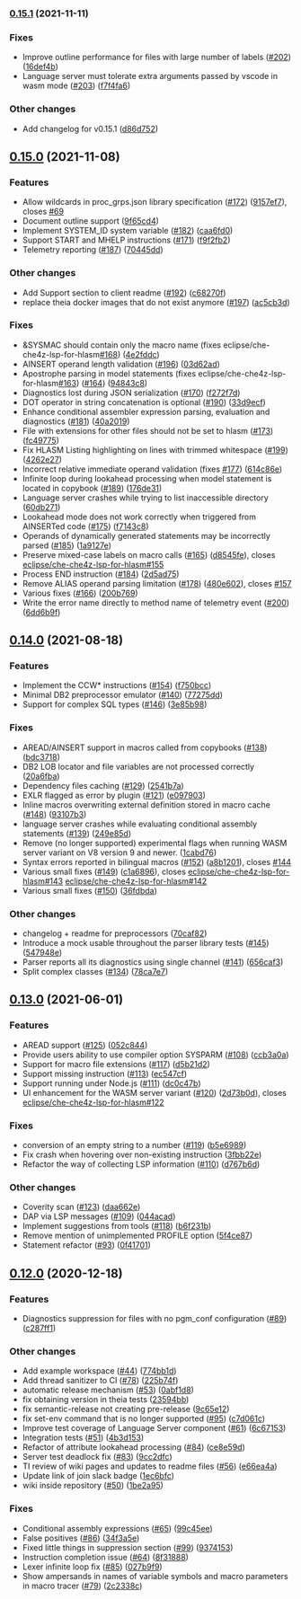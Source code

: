 ### [0.15.1](https://github.com/eclipse/che-che4z-lsp-for-hlasm/compare/0.15.0...0.15.1) (2021-11-11)


### Fixes

* Improve outline performance for files with large number of labels ([#202](https://github.com/eclipse/che-che4z-lsp-for-hlasm/issues/202)) ([16def4b](https://github.com/eclipse/che-che4z-lsp-for-hlasm/commit/16def4bb701049a031d7b66fb876daa382c3d4bd))
* Language server must tolerate extra arguments passed by vscode in wasm mode ([#203](https://github.com/eclipse/che-che4z-lsp-for-hlasm/issues/203)) ([f7f4fa6](https://github.com/eclipse/che-che4z-lsp-for-hlasm/commit/f7f4fa6bc6e3555ed093ebf1fcc7f07ff1fad37c))


### Other changes

* Add changelog for v0.15.1 ([d86d752](https://github.com/eclipse/che-che4z-lsp-for-hlasm/commit/d86d752f36512604ecf930b561e402cc8dc77afb))

## [0.15.0](https://github.com/eclipse/che-che4z-lsp-for-hlasm/compare/0.14.0...0.15.0) (2021-11-08)


### Features

* Allow wildcards in proc_grps.json library specification ([#172](https://github.com/eclipse/che-che4z-lsp-for-hlasm/issues/172)) ([9157ef7](https://github.com/eclipse/che-che4z-lsp-for-hlasm/commit/9157ef78e903c80e484eaa6ec6f6970bd4647093)), closes [#69](https://github.com/eclipse/che-che4z-lsp-for-hlasm/issues/69)
* Document outline support ([9f65cd4](https://github.com/eclipse/che-che4z-lsp-for-hlasm/commit/9f65cd4f6a473a349639b49b9836b020ad507788))
* Implement SYSTEM_ID system variable ([#182](https://github.com/eclipse/che-che4z-lsp-for-hlasm/issues/182)) ([caa6fd0](https://github.com/eclipse/che-che4z-lsp-for-hlasm/commit/caa6fd04b380a6735a1379ff77f04b25c99b4cc2))
* Support START and MHELP instructions ([#171](https://github.com/eclipse/che-che4z-lsp-for-hlasm/issues/171)) ([f9f2fb2](https://github.com/eclipse/che-che4z-lsp-for-hlasm/commit/f9f2fb2852a7feed5e1fdca4a771588b15758762))
* Telemetry reporting ([#187](https://github.com/eclipse/che-che4z-lsp-for-hlasm/issues/187)) ([70445dd](https://github.com/eclipse/che-che4z-lsp-for-hlasm/commit/70445ddd3db3d1a8344aa151c7651c5e802459aa))


### Other changes

* Add Support section to client readme ([#192](https://github.com/eclipse/che-che4z-lsp-for-hlasm/issues/192)) ([c68270f](https://github.com/eclipse/che-che4z-lsp-for-hlasm/commit/c68270f53cfd9f6bf15289d35d75bb8fa75ddb84))
* replace theia docker images that do not exist anymore ([#197](https://github.com/eclipse/che-che4z-lsp-for-hlasm/issues/197)) ([ac5cb3d](https://github.com/eclipse/che-che4z-lsp-for-hlasm/commit/ac5cb3df74f0a80d8cab481469255e251854f3f8))


### Fixes

* &SYSMAC should contain only the macro name (fixes eclipse/che-che4z-lsp-for-hlasm[#168](https://github.com/eclipse/che-che4z-lsp-for-hlasm/issues/168)) ([4e2fddc](https://github.com/eclipse/che-che4z-lsp-for-hlasm/commit/4e2fddce850712783d6cfb14091af21692076a53))
* AINSERT operand length validation ([#196](https://github.com/eclipse/che-che4z-lsp-for-hlasm/issues/196)) ([03d62ad](https://github.com/eclipse/che-che4z-lsp-for-hlasm/commit/03d62ad65d1ed4167f60f7e41c6319118955dca5))
* Apostrophe parsing in model statements (fixes eclipse/che-che4z-lsp-for-hlasm[#163](https://github.com/eclipse/che-che4z-lsp-for-hlasm/issues/163)) ([#164](https://github.com/eclipse/che-che4z-lsp-for-hlasm/issues/164)) ([94843c8](https://github.com/eclipse/che-che4z-lsp-for-hlasm/commit/94843c8a8facdc621058b00100129331da67e66a))
* Diagnostics lost during JSON serialization ([#170](https://github.com/eclipse/che-che4z-lsp-for-hlasm/issues/170)) ([f272f7d](https://github.com/eclipse/che-che4z-lsp-for-hlasm/commit/f272f7d9820488a9ecda52d909679f67507cf2b7))
* DOT operator in string concatenation is optional ([#190](https://github.com/eclipse/che-che4z-lsp-for-hlasm/issues/190)) ([33d9ecf](https://github.com/eclipse/che-che4z-lsp-for-hlasm/commit/33d9ecfd14b7a9418418c640d164f7c1f6c73fc0))
* Enhance conditional assembler expression parsing, evaluation and diagnostics ([#181](https://github.com/eclipse/che-che4z-lsp-for-hlasm/issues/181)) ([40a2019](https://github.com/eclipse/che-che4z-lsp-for-hlasm/commit/40a2019b59e8fdc240b65da9537145b87e524de1))
* File with extensions for other files should not be set to hlasm ([#173](https://github.com/eclipse/che-che4z-lsp-for-hlasm/issues/173)) ([fc49775](https://github.com/eclipse/che-che4z-lsp-for-hlasm/commit/fc497751149b72c2b2a318b618928adabcd18032))
* Fix HLASM Listing highlighting on lines with trimmed whitespace ([#199](https://github.com/eclipse/che-che4z-lsp-for-hlasm/issues/199)) ([4262e27](https://github.com/eclipse/che-che4z-lsp-for-hlasm/commit/4262e27861eef1aa7ed87fd8bcac898e6b679bff))
* Incorrect relative immediate operand validation (fixes [#177](https://github.com/eclipse/che-che4z-lsp-for-hlasm/issues/177)) ([614c86e](https://github.com/eclipse/che-che4z-lsp-for-hlasm/commit/614c86e844fa7ff47c86b9ceec52f484e0d672aa))
* Infinite loop during lookahead processing when model statement is located in copybook ([#189](https://github.com/eclipse/che-che4z-lsp-for-hlasm/issues/189)) ([176de31](https://github.com/eclipse/che-che4z-lsp-for-hlasm/commit/176de31a040fe67e59a8abcf2852a63a3a1af5c1))
* Language server crashes while trying to list inaccessible directory ([60db271](https://github.com/eclipse/che-che4z-lsp-for-hlasm/commit/60db2715b7a5356a102d80bb22a3add834b00a53))
* Lookahead mode does not work correctly when triggered from AINSERTed code ([#175](https://github.com/eclipse/che-che4z-lsp-for-hlasm/issues/175)) ([f7143c8](https://github.com/eclipse/che-che4z-lsp-for-hlasm/commit/f7143c8326f5ddbdea46827e7ccd2a700c841a33))
* Operands of dynamically generated statements may be incorrectly parsed ([#185](https://github.com/eclipse/che-che4z-lsp-for-hlasm/issues/185)) ([1a9127e](https://github.com/eclipse/che-che4z-lsp-for-hlasm/commit/1a9127e509cd0cf4137a3bc4a6d92ab742cb616f))
* Preserve mixed-case labels on macro calls ([#165](https://github.com/eclipse/che-che4z-lsp-for-hlasm/issues/165)) ([d8545fe](https://github.com/eclipse/che-che4z-lsp-for-hlasm/commit/d8545fee66cf2987d9cdf179529df4d7987d9c6e)), closes [eclipse/che-che4z-lsp-for-hlasm#155](https://github.com/eclipse/che-che4z-lsp-for-hlasm/issues/155)
* Process END instruction ([#184](https://github.com/eclipse/che-che4z-lsp-for-hlasm/issues/184)) ([2d5ad75](https://github.com/eclipse/che-che4z-lsp-for-hlasm/commit/2d5ad7593f78a50483d528568996a4e6af701581))
* Remove ALIAS operand parsing limitation ([#178](https://github.com/eclipse/che-che4z-lsp-for-hlasm/issues/178)) ([480e602](https://github.com/eclipse/che-che4z-lsp-for-hlasm/commit/480e602c30fc6cf0cddcd017ee4abe66d75fc043)), closes [#157](https://github.com/eclipse/che-che4z-lsp-for-hlasm/issues/157)
* Various fixes ([#166](https://github.com/eclipse/che-che4z-lsp-for-hlasm/issues/166)) ([200b769](https://github.com/eclipse/che-che4z-lsp-for-hlasm/commit/200b769e5da0082be264971fdc4a916d63426211))
* Write the error name directly to method name of telemetry event ([#200](https://github.com/eclipse/che-che4z-lsp-for-hlasm/issues/200)) ([6dd6b9f](https://github.com/eclipse/che-che4z-lsp-for-hlasm/commit/6dd6b9f91cfb10791809c5e4b833a4e1a78e693c))

## [0.14.0](https://github.com/eclipse/che-che4z-lsp-for-hlasm/compare/0.13.0...0.14.0) (2021-08-18)


### Features

* Implement the CCW* instructions ([#154](https://github.com/eclipse/che-che4z-lsp-for-hlasm/issues/154)) ([f750bcc](https://github.com/eclipse/che-che4z-lsp-for-hlasm/commit/f750bccc051abea4b1141a71720df109f0a3a670))
* Minimal DB2 preprocessor emulator ([#140](https://github.com/eclipse/che-che4z-lsp-for-hlasm/issues/140)) ([77275dd](https://github.com/eclipse/che-che4z-lsp-for-hlasm/commit/77275dd91e8a8ba40ca8a60bd2d47435ccf39ff5))
* Support for complex SQL types ([#146](https://github.com/eclipse/che-che4z-lsp-for-hlasm/issues/146)) ([3e85b98](https://github.com/eclipse/che-che4z-lsp-for-hlasm/commit/3e85b98b476eb0b66566a9e729d540fe8fbb8f36))


### Fixes

* AREAD/AINSERT support in macros called from copybooks ([#138](https://github.com/eclipse/che-che4z-lsp-for-hlasm/issues/138)) ([bdc3718](https://github.com/eclipse/che-che4z-lsp-for-hlasm/commit/bdc371894730eef021f08f8cadb45f07d622ba6e))
* DB2 LOB locator and file variables are not processed correctly ([20a6fba](https://github.com/eclipse/che-che4z-lsp-for-hlasm/commit/20a6fba747ca19682806eeadeef1ced851b881ea))
* Dependency files caching ([#129](https://github.com/eclipse/che-che4z-lsp-for-hlasm/issues/129)) ([2541b7a](https://github.com/eclipse/che-che4z-lsp-for-hlasm/commit/2541b7a18070e10071b5586827659f6695d54755))
* EXLR flagged as error by plugin ([#121](https://github.com/eclipse/che-che4z-lsp-for-hlasm/issues/121)) ([e097903](https://github.com/eclipse/che-che4z-lsp-for-hlasm/commit/e097903698dcafac65c3ccc01faea6a78e9cc85d))
* Inline macros overwriting external definition stored in macro cache ([#148](https://github.com/eclipse/che-che4z-lsp-for-hlasm/issues/148)) ([93107b3](https://github.com/eclipse/che-che4z-lsp-for-hlasm/commit/93107b315298ce9b3f5652f28b8ad7a3b8a7dbf3))
* language server crashes while evaluating conditional assembly statements ([#139](https://github.com/eclipse/che-che4z-lsp-for-hlasm/issues/139)) ([249e85d](https://github.com/eclipse/che-che4z-lsp-for-hlasm/commit/249e85d2da17caca532d8fadd8517f215a4dbfd4))
* Remove (no longer supported) experimental flags when running WASM server variant on V8 version 9 and newer. ([1cabd76](https://github.com/eclipse/che-che4z-lsp-for-hlasm/commit/1cabd76999fdffa7a8e700e943813c9f41ac3431))
* Syntax errors reported in bilingual macros ([#152](https://github.com/eclipse/che-che4z-lsp-for-hlasm/issues/152)) ([a8b1201](https://github.com/eclipse/che-che4z-lsp-for-hlasm/commit/a8b1201c7cddef5c9d5b5a00b6ae71d3a6e75641)), closes [#144](https://github.com/eclipse/che-che4z-lsp-for-hlasm/issues/144)
* Various small fixes ([#149](https://github.com/eclipse/che-che4z-lsp-for-hlasm/issues/149)) ([c1a6896](https://github.com/eclipse/che-che4z-lsp-for-hlasm/commit/c1a6896ed799efa91f9cc7ff10f5f5d6b7981de3)), closes [eclipse/che-che4z-lsp-for-hlasm#143](https://github.com/eclipse/che-che4z-lsp-for-hlasm/issues/143) [eclipse/che-che4z-lsp-for-hlasm#142](https://github.com/eclipse/che-che4z-lsp-for-hlasm/issues/142)
* Various small fixes ([#150](https://github.com/eclipse/che-che4z-lsp-for-hlasm/issues/150)) ([36fdbda](https://github.com/eclipse/che-che4z-lsp-for-hlasm/commit/36fdbda1ca93e5a3d4ca173f6253f2b04c6ed53f))


### Other changes

* changelog + readme for preprocessors ([70caf82](https://github.com/eclipse/che-che4z-lsp-for-hlasm/commit/70caf8292ca64b82f94533de3b83002f42a20168))
* Introduce a  mock usable throughout the parser library tests ([#145](https://github.com/eclipse/che-che4z-lsp-for-hlasm/issues/145)) ([547948e](https://github.com/eclipse/che-che4z-lsp-for-hlasm/commit/547948e1a82f701338aa42de57c7f4e18f58c408))
* Parser reports all its diagnostics using single channel ([#141](https://github.com/eclipse/che-che4z-lsp-for-hlasm/issues/141)) ([656caf3](https://github.com/eclipse/che-che4z-lsp-for-hlasm/commit/656caf3a21d231713b7d66a8cdbf26091a4a20ac))
* Split complex classes ([#134](https://github.com/eclipse/che-che4z-lsp-for-hlasm/issues/134)) ([78ca7e7](https://github.com/eclipse/che-che4z-lsp-for-hlasm/commit/78ca7e75189df5123379110b2e1bb20b7552143e))

## [0.13.0](https://github.com/eclipse/che-che4z-lsp-for-hlasm/compare/0.12.0...0.13.0) (2021-06-01)


### Features

* AREAD support ([#125](https://github.com/eclipse/che-che4z-lsp-for-hlasm/issues/125)) ([052c844](https://github.com/eclipse/che-che4z-lsp-for-hlasm/commit/052c84463cdd2bb390877ae682abca385a4c05ca))
* Provide users ability to use compiler option SYSPARM ([#108](https://github.com/eclipse/che-che4z-lsp-for-hlasm/issues/108)) ([ccb3a0a](https://github.com/eclipse/che-che4z-lsp-for-hlasm/commit/ccb3a0a38ef562cbee9ae2348ef278d352ced74a))
* Support for macro file extensions ([#117](https://github.com/eclipse/che-che4z-lsp-for-hlasm/issues/117)) ([d5b21d2](https://github.com/eclipse/che-che4z-lsp-for-hlasm/commit/d5b21d2f37b815da3a6bc9dfaa3da3ee5ad87c68))
* Support missing instruction ([#113](https://github.com/eclipse/che-che4z-lsp-for-hlasm/issues/113)) ([ec547cf](https://github.com/eclipse/che-che4z-lsp-for-hlasm/commit/ec547cf29a071167e6acffed3eac1900daf8df66))
* Support running under Node.js ([#111](https://github.com/eclipse/che-che4z-lsp-for-hlasm/issues/111)) ([dc0c47b](https://github.com/eclipse/che-che4z-lsp-for-hlasm/commit/dc0c47bd756e293c0724c6e4a25b85a632aa3f46))
* UI enhancement for the WASM server variant ([#120](https://github.com/eclipse/che-che4z-lsp-for-hlasm/issues/120)) ([2d73b0d](https://github.com/eclipse/che-che4z-lsp-for-hlasm/commit/2d73b0db89b522e8b53fc39b0ed1fc526edd5fe3)), closes [eclipse/che-che4z-lsp-for-hlasm#122](https://github.com/eclipse/che-che4z-lsp-for-hlasm/issues/122)


### Fixes

* conversion of an empty string to a number ([#119](https://github.com/eclipse/che-che4z-lsp-for-hlasm/issues/119)) ([b5e6989](https://github.com/eclipse/che-che4z-lsp-for-hlasm/commit/b5e69896f9daed795e3c0ea62c89dd5eeec3a1bd))
* Fix crash when hovering over non-existing instruction ([3fbb22e](https://github.com/eclipse/che-che4z-lsp-for-hlasm/commit/3fbb22ee1837fc38ef2709cb5252c447b67e60b2))
* Refactor the way of collecting LSP information ([#110](https://github.com/eclipse/che-che4z-lsp-for-hlasm/issues/110)) ([d767b6d](https://github.com/eclipse/che-che4z-lsp-for-hlasm/commit/d767b6d2860fbe90e25d9d5e9e876a1fa8fff4cd))


### Other changes

* Coverity scan ([#123](https://github.com/eclipse/che-che4z-lsp-for-hlasm/issues/123)) ([daa662e](https://github.com/eclipse/che-che4z-lsp-for-hlasm/commit/daa662ee8e02f1e5fd41f912c2ab099225faee1b))
* DAP via LSP messages ([#109](https://github.com/eclipse/che-che4z-lsp-for-hlasm/issues/109)) ([044acad](https://github.com/eclipse/che-che4z-lsp-for-hlasm/commit/044acad3e5a57610d19492f79b90d759bb7d10d4))
* Implement suggestions from tools ([#118](https://github.com/eclipse/che-che4z-lsp-for-hlasm/issues/118)) ([b6f231b](https://github.com/eclipse/che-che4z-lsp-for-hlasm/commit/b6f231b01a8862eb415f6f00a2105fccc5a78934))
* Remove mention of unimplemented PROFILE option ([5f4ce87](https://github.com/eclipse/che-che4z-lsp-for-hlasm/commit/5f4ce87e653e700331455c04c9307297d633910a))
* Statement refactor ([#93](https://github.com/eclipse/che-che4z-lsp-for-hlasm/issues/93)) ([0f41701](https://github.com/eclipse/che-che4z-lsp-for-hlasm/commit/0f41701b3a23405d0e4e63f66700efe2eac22c46))

## [0.12.0](https://github.com/eclipse/che-che4z-lsp-for-hlasm/compare/0.11.1...0.12.0) (2020-12-18)


### Features

* Diagnostics suppression for files with no pgm_conf configuration ([#89](https://github.com/eclipse/che-che4z-lsp-for-hlasm/issues/89)) ([c287ff1](https://github.com/eclipse/che-che4z-lsp-for-hlasm/commit/c287ff13e166edf7a191fbf5482a125648b8986a))


### Other changes

* Add example workspace ([#44](https://github.com/eclipse/che-che4z-lsp-for-hlasm/issues/44)) ([774bb1d](https://github.com/eclipse/che-che4z-lsp-for-hlasm/commit/774bb1dde75bdaf6456a6bf0b40bceca76760053))
* Add thread sanitizer to CI ([#78](https://github.com/eclipse/che-che4z-lsp-for-hlasm/issues/78)) ([225b74f](https://github.com/eclipse/che-che4z-lsp-for-hlasm/commit/225b74f408a29b1288a4f394cd79b23b31dc5295))
* automatic release mechanism ([#53](https://github.com/eclipse/che-che4z-lsp-for-hlasm/issues/53)) ([0abf1d8](https://github.com/eclipse/che-che4z-lsp-for-hlasm/commit/0abf1d8a35d41c9095cd57135f789a0e7b4e5036))
* fix obtaining version in theia tests ([23594bb](https://github.com/eclipse/che-che4z-lsp-for-hlasm/commit/23594bb86207fa70f67ab5bb3e3f8df63fa7722f))
* fix semantic-release not creating pre-release ([9c65e12](https://github.com/eclipse/che-che4z-lsp-for-hlasm/commit/9c65e12ae598463d994874fa88d5da9ecc511639))
* fix set-env command that is no longer supported ([#95](https://github.com/eclipse/che-che4z-lsp-for-hlasm/issues/95)) ([c7d061c](https://github.com/eclipse/che-che4z-lsp-for-hlasm/commit/c7d061cfa0bab6e9c1715c0ec7b2d265f3ff3e71))
* Improve test coverage of Language Server component ([#61](https://github.com/eclipse/che-che4z-lsp-for-hlasm/issues/61)) ([6c67153](https://github.com/eclipse/che-che4z-lsp-for-hlasm/commit/6c671533c28e180ddc369b74966af5bbedcc0b1e))
* Integration tests ([#51](https://github.com/eclipse/che-che4z-lsp-for-hlasm/issues/51)) ([4b3d153](https://github.com/eclipse/che-che4z-lsp-for-hlasm/commit/4b3d1531014a2601848168df6d52af2eb7e5890c))
* Refactor of attribute lookahead processing ([#84](https://github.com/eclipse/che-che4z-lsp-for-hlasm/issues/84)) ([ce8e59d](https://github.com/eclipse/che-che4z-lsp-for-hlasm/commit/ce8e59df8415935be2e007459d62ecd23ee0adad))
* Server test deadlock fix ([#83](https://github.com/eclipse/che-che4z-lsp-for-hlasm/issues/83)) ([9cc2dfc](https://github.com/eclipse/che-che4z-lsp-for-hlasm/commit/9cc2dfc33404671df2dea213e146f33ce6ee4e3b))
* TI review of wiki pages and updates to readme files ([#56](https://github.com/eclipse/che-che4z-lsp-for-hlasm/issues/56)) ([e66ea4a](https://github.com/eclipse/che-che4z-lsp-for-hlasm/commit/e66ea4a823485335ea58fda14abf024743b95852))
* Update link of join slack badge ([1ec6bfc](https://github.com/eclipse/che-che4z-lsp-for-hlasm/commit/1ec6bfc7fbf239a8474659c1362e8c3fc642b753))
* wiki inside repository ([#50](https://github.com/eclipse/che-che4z-lsp-for-hlasm/issues/50)) ([1be2a95](https://github.com/eclipse/che-che4z-lsp-for-hlasm/commit/1be2a9594e050b49f26c30ea9b3a625cd5942825))


### Fixes

* Conditional assembly expressions ([#65](https://github.com/eclipse/che-che4z-lsp-for-hlasm/issues/65)) ([99c45ee](https://github.com/eclipse/che-che4z-lsp-for-hlasm/commit/99c45ee0a45d4b54b4c043e79afb92b73edee935))
* False positives ([#86](https://github.com/eclipse/che-che4z-lsp-for-hlasm/issues/86)) ([34f3a5e](https://github.com/eclipse/che-che4z-lsp-for-hlasm/commit/34f3a5ec52e38f3d21471bfb49962e991d348f99))
* Fixed little things in suppression section ([#99](https://github.com/eclipse/che-che4z-lsp-for-hlasm/issues/99)) ([9374153](https://github.com/eclipse/che-che4z-lsp-for-hlasm/commit/937415380644e2f26f51ff2fd6b7aa4ab462da41))
* Instruction completion issue ([#64](https://github.com/eclipse/che-che4z-lsp-for-hlasm/issues/64)) ([8f31888](https://github.com/eclipse/che-che4z-lsp-for-hlasm/commit/8f3188848a56dd6a1e90aa1a2da107dbeed4e8ab))
* Lexer infinite loop fix ([#85](https://github.com/eclipse/che-che4z-lsp-for-hlasm/issues/85)) ([027b9f9](https://github.com/eclipse/che-che4z-lsp-for-hlasm/commit/027b9f99a28ad5a60c9b0f0ed9762a2d643f8610))
* Show ampersands in names of variable symbols and macro parameters in macro tracer ([#79](https://github.com/eclipse/che-che4z-lsp-for-hlasm/issues/79)) ([2c2338c](https://github.com/eclipse/che-che4z-lsp-for-hlasm/commit/2c2338c89fb1f7aeb34fdb3315cf102a66ad3ddd))

